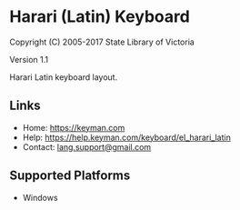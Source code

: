 Harari (Latin) Keyboard
=====================

Copyright (C) 2005-2017 State Library of Victoria

Version 1.1

Harari Latin keyboard layout.

Links
-----

 * Home:     https://keyman.com
 * Help:     https://help.keyman.com/keyboard/el_harari_latin
 * Contact:  lang.support@gmail.com

Supported Platforms
-------------------
 * Windows
 
